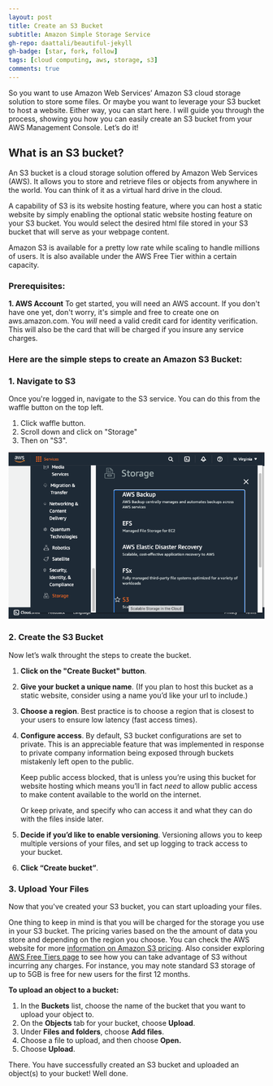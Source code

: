 ```yaml
---
layout: post
title: Create an S3 Bucket
subtitle: Amazon Simple Storage Service
gh-repo: daattali/beautiful-jekyll
gh-badge: [star, fork, follow]
tags: [cloud computing, aws, storage, s3]
comments: true
---
```


So you want to use Amazon Web Services’ Amazon S3 cloud storage solution to store some files. Or maybe you want to leverage your S3 bucket to host a website. Either way, you can start here. I will guide you through the process, showing you how you can easily create an S3 bucket from your AWS Management Console. Let’s do it!
<!-- I would like to add to this post by including how to achieve this through a terminal using code -->
## What is an S3 bucket?
An S3 bucket is a cloud storage solution offered by Amazon Web Services (AWS). It allows you to store and retrieve files or objects from anywhere in the world. You can think of it as a virtual hard drive in the cloud.

A capability of S3 is its website hosting feature, where you can host a static website by simply enabling the optional static website hosting feature on your S3 bucket. You would select the desired html file stored in your S3 bucket that will serve as your webpage content. 

Amazon S3 is available for a pretty low rate while scaling to handle millions of users. It is also available under the AWS Free Tier within a certain capacity.
<!-- Enter link to enable static hosting feature here -->
### Prerequisites:
**1. AWS Account**
To get started, you will need an AWS account. If you don't have one yet, don't worry, it's simple and free to create one on aws.amazon.com. You _will_ need a valid credit card for identity verification. This will also be the card that will be charged if you insure any service charges.
<!-- I can walk through creating one.
Enter link to guide on how to Create an AWS account blog post or link to an outside source.
-->

### Here are the simple steps to create an Amazon S3 Bucket:

### 1. Navigate to S3
Once you're logged in, navigate to the S3 service. You can do this from the waffle button on the top left.

1. Click waffle button.
2. Scroll down and click on "Storage"
3. Then on "S3".

![Navigate to S3 on AWS](/assets/img/navigate-to-s3.png)

<!--
![Crepe](https://beautifuljekyll.com/assets/img/crepe.jpg){: .mx-auto.d-block :}
-->

### 2. Create the S3 Bucket
Now let’s walk throught the steps to create the bucket.

1. **Click on the "Create Bucket" button**. 
2. **Give your bucket a unique name**. (If you plan to host this bucket as a static website, consider using a name you’d like your url to include.)
3. **Choose a region**. Best practice is to choose a region that is closest to your users to ensure low latency (fast access times).
4. **Configure access**. By default, S3 bucket configurations are set to private. This is an appreciable feature that was implemented in response to private company information being exposed through buckets mistakenly left open to the public.

    Keep public access blocked, that is unless you’re using this bucket for website hosting which means you’ll in fact *need* to allow public access to make content available to the world on the internet.

    Or keep private, and specify who can access it and what they can do with the files inside later.
    
5. **Decide if you’d like to enable versioning**. Versioning allows you to keep multiple versions of your files, and set up logging to track access to your bucket.
6. **Click “Create bucket”**.

### 3. Upload Your Files
Now that you've created your S3 bucket, you can start uploading your files.

One thing to keep in mind is that you will be charged for the storage you use in your S3 bucket. The pricing varies based on the the amount of data you store and depending on the region you choose. You can check the AWS website for more [information on Amazon S3 pricing](https://aws.amazon.com/s3/pricing/). Also consider exploring [AWS Free Tiers page](https://aws.amazon.com/free/) to see how you can take advantage of S3 without incurring any charges. For instance, you may note standard S3 storage of up to 5GB is free for new users for the first 12 months.

**To upload an object to a bucket:**
1. In the **Buckets** list, choose the name of the bucket that you want to upload your object to.
3. On the **Objects** tab for your bucket, choose **Upload**.
4. Under **Files and folders**, choose **Add files**.
5. Choose a file to upload, and then choose **Open.**
6. Choose **Upload**.

There. You have successfully created an S3 bucket and uploaded an object(s) to your bucket! Well done.

<!-- 
Other posts you may find helpful:
Configure You S3 Bucket for Website Hosting.
Serve HTTPS Requests from your S3 Bucket.

-->